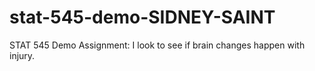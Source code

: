 # stat-545-demo-SIDNEY-SAINT
STAT 545 Demo
Assignment: I look to see if brain changes happen with injury. 
